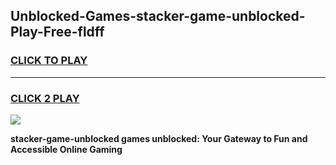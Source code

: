 
## Unblocked-Games-stacker-game-unblocked-Play-Free-fldff
<h3>
<a href="https://premium76.site?title=stacker-game-unblocked&ref=15A">CLICK TO PLAY</a></h3>
<hr>

<h3>
<a href="https://premium76.site?title=stacker-game-unblocked&ref=15A">CLICK 2 PLAY</a>
  
</h3>

<a href="https://premium76.site?title=stacker-game-unblocked&ref=15A"><img src="https://clearcache.store/games.png"></a>


**stacker-game-unblocked games unblocked: Your Gateway to Fun and Accessible Online Gaming**
